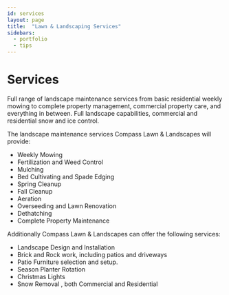 ```yaml
---
id: services
layout: page
title:  "Lawn & Landscaping Services"
sidebars:
  - portfolio
  - tips
---
```



# Services
        
Full range of landscape maintenance services from basic residential weekly mowing to complete property management, commercial property care, and everything in between. Full landscape capabilities, commercial and residential snow and ice control.

The landscape maintenance services Compass Lawn & Landscapes will provide:

- Weekly Mowing
- Fertilization and Weed Control
- Mulching
- Bed Cultivating and Spade Edging
- Spring Cleanup
- Fall Cleanup
- Aeration
- Overseeding and Lawn Renovation
- Dethatching
- Complete Property Maintenance


Additionally Compass Lawn & Landscapes can offer the following services:

- Landscape Design and Installation
- Brick and Rock work, including patios and driveways
- Patio Furniture selection and setup.
- Season Planter Rotation
- Christmas Lights
- Snow Removal , both Commercial and Residential